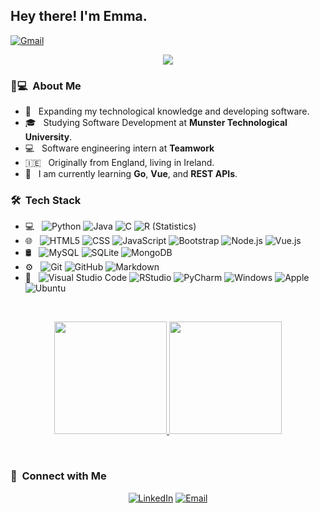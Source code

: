 
<h2> Hey there! I'm Emma.</h2>

[![Gmail](https://img.shields.io/badge/Gmail-D14836?style=for-the-badge&logo=gmail&logoColor=white)](mailto:emmaduffy241@gmail.com?subject=%20New%20message%20sent%20on%20Github)

<p align="center">
  <img src="https://readme-typing-svg.herokuapp.com?duration=4000&color=61F731&center=true&vCenter=true&lines=Hi%2C+I'm+Emma+Duffy.+;I+am+a+software+developer.">
  
</p>

<h3> 👩💻 &nbsp;About Me </h3>

- 🔭 &nbsp; Expanding my technological knowledge and developing software.
- 🎓 &nbsp; Studying Software Development at **Munster Technological University**.
- 💻 &nbsp; Software engineering intern at **Teamwork**
- 🇮🇪 &nbsp; Originally from England, living in Ireland.
- 🌱 &nbsp; I am currently learning **Go**, **Vue**, and **REST APIs**.

<h3> 🛠 &nbsp;Tech Stack</h3>

- 💻 &nbsp;
  ![Python](https://img.shields.io/badge/-Python-333333?style=flat&logo=python)
  ![Java](https://img.shields.io/badge/-Java-333333?style=flat&logo=Java&logoColor=007396)
  ![C](https://img.shields.io/badge/-C-333333?style=flat&logo=C&logoColor=007396)
  ![R (Statistics)](https://img.shields.io/badge/-R-333333?style=flat&logo=R&logoColor=276DC3)
- 🌐 &nbsp;
  ![HTML5](https://img.shields.io/badge/-HTML5-333333?style=flat&logo=HTML5)
  ![CSS](https://img.shields.io/badge/-CSS-333333?style=flat&logo=CSS3&logoColor=1572B6)
  ![JavaScript](https://img.shields.io/badge/-JavaScript-333333?style=flat&logo=javascript)
  ![Bootstrap](https://img.shields.io/badge/-Bootstrap-333333?style=flat&logo=bootstrap&logoColor=563D7C)
  ![Node.js](https://img.shields.io/badge/-Node.js-333333?style=flat&logo=node.js)
  ![Vue.js](https://img.shields.io/badge/-Vue.js-333333?style=flat&logo=vue.js)
- 🛢 &nbsp;
  ![MySQL](https://img.shields.io/badge/-MySQL-333333?style=flat&logo=mysql)
  ![SQLite](https://img.shields.io/badge/SQLite-333333?style=flat&logo=sqlite)
  ![MongoDB](https://img.shields.io/badge/-MongoDB-333333?style=flat&logo=mongodb)
- ⚙️ &nbsp;
  ![Git](https://img.shields.io/badge/-Git-333333?style=flat&logo=git)
  ![GitHub](https://img.shields.io/badge/-GitHub-333333?style=flat&logo=github)
  ![Markdown](https://img.shields.io/badge/-Markdown-333333?style=flat&logo=markdown)
- 🔧 &nbsp;
  ![Visual Studio Code](https://img.shields.io/badge/-Visual%20Studio%20Code-333333?style=flat&logo=visual-studio-code&logoColor=007ACC)
  ![RStudio](https://img.shields.io/badge/-RStudio-333333?style=flat&logo=rstudio)
  ![PyCharm](https://img.shields.io/badge/-Pycharm-333333?style=flat&logo=pycharm)
  ![Windows](https://img.shields.io/badge/-Windows-333333?style=flat&logo=windows)
  ![Apple](https://img.shields.io/badge/-Mac-333333?style=flat&logo=apple)
  ![Ubuntu](https://img.shields.io/badge/-Ubuntu-333333?style=flat&logo=ubuntu)
<br/>

<p align="center">
  <a href="https://github.com/emmad241">
    <img height="180em" src="https://github-readme-stats-sigma-five.vercel.app/api?username=emmad241&theme=radical&show_icons=true&" />
    <img height="180em" src="https://github-readme-stats-sigma-five.vercel.app/api/top-langs/?username=emmad241&langs_count=5&theme=radical&layout=compact" />
  </a>
</p>

<br/>

<h3> 🤝 &nbsp;Connect with Me </h3>

<p align="center">
  <a href="https://www.linkedin.com/in/emma-duffy-2628a0233/"><img alt="LinkedIn" src="https://img.shields.io/badge/LinkedIn-Emma%20Duffy-ff69b4?style=flat-square&logo=linkedin"></a>
  <a href="mailto:emmaduffy241@gmail.com"><img alt="Email" src="https://img.shields.io/badge/Email-emmaduffy241@gmail.com-ff69b4?style=flat-square&logo=gmail"></a>
</p>
